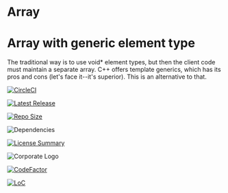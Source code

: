 # Array
Array with generic element type
==========
The traditional way is to use void* element types,
but then the client code must maintain a separate array.
C++ offers template generics, which has its pros and cons
(let's face it--it's superior).
This is an alternative to that.

[![CircleCI](https://img.shields.io/circleci/build/github/InnovAnon-Inc/Array?color=%23FF1100&logo=InnovAnon%2C%20Inc.&logoColor=%23FF1133&style=plastic)](https://circleci.com/gh/InnovAnon-Inc/Array)

[![Latest Release](https://img.shields.io/github/commits-since/InnovAnon-Inc/Array/latest?color=%23FF1100&include_prereleases&logo=InnovAnon%2C%20Inc.&logoColor=%23FF1133&style=plastic)](https://github.com/InnovAnon-Inc/Array/releases/latest)

[![Repo Size](https://img.shields.io/github/repo-size/InnovAnon-Inc/Array?color=%23FF1100&logo=InnovAnon%2C%20Inc.&logoColor=%23FF1133&style=plastic)](https://github.com/InnovAnon-Inc/Array)

![Dependencies](https://img.shields.io/librariesio/github/InnovAnon-Inc/Array?color=%23FF1100&style=plastic)

[![License Summary](https://img.shields.io/github/license/InnovAnon-Inc/Array?color=%23FF1100&label=Free%20Code%20for%20a%20Free%20World%21&logo=InnovAnon%2C%20Inc.&logoColor=%23FF1133&style=plastic)](https://tldrlegal.com/license/unlicense#summary)

![Corporate Logo](https://i.imgur.com/UD8y4Is.gif)

[![CodeFactor](https://www.codefactor.io/repository/github/InnovAnon-Inc/Array/badge)](https://www.codefactor.io/repository/github/InnovAnon-Inc/Array)

[![LoC](https://tokei.rs/b1/github/InnovAnon-Inc/Array?category=code)](https://github.com/InnovAnon-Inc/Array)

